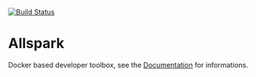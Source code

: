 [![Build Status](https://travis-ci.org/TheFkinCompany/allspark.svg?branch=master)](https://travis-ci.org/TheFkinCompany/allspark)
# Allspark

Docker based developer toolbox, see the [Documentation](https://thefkincompany.github.io/allspark) for informations.
